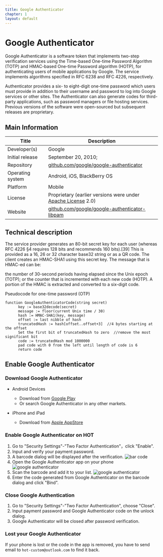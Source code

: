 ```yaml
---
title: Google Authenticator
chapter: 1
layout: default
---
```


# Google Authenticator

Google Authenticator is a software token that implements two-step verification services using the Time-based One-time Password Algorithm (TOTP) and HMAC-based One-time Password algorithm (HOTP), for authenticating users of mobile applications by Google. The service implements algorithms specified in RFC 6238 and RFC 4226, respectively.

Authenticator provides a six- to eight-digit one-time password which users must provide in addition to their username and password to log into Google services or other sites. The Authenticator can also generate codes for third-party applications, such as password managers or file hosting services. Previous versions of the software were open-sourced but subsequent releases are proprietary.

## Main Information

Title | Description
 --- | --- 
 Developer(s) | Google
 Initial release | September 20, 2010; 
 Repository | [github.com/google/google-authenticator](https://github.com/google/google-authenticator)
 Operating system | Android, iOS, BlackBerry OS
 Platform | Mobile
 License | Proprietary (earlier versions were under [Apache License](https://en.wikipedia.org/wiki/Apache_License) 2.0)
 Website | [github.com/google/google-authenticator-libpam](https://github.com/google/google-authenticator-libpam)
 
## Technical description

The service provider generates an 80-bit secret key for each user (whereas RFC 4226 §4 requires 128 bits and recommends 160 bits).[39] This is provided as a 16, 26 or 32 character base32 string or as a QR code. The client creates an HMAC-SHA1 using this secret key. The message that is HMAC-ed can be:

the number of 30-second periods having elapsed since the Unix epoch (TOTP); or
the counter that is incremented with each new code (HOTP).
A portion of the HMAC is extracted and converted to a six-digit code.

Pseudocode for one-time password (OTP)

```text
function GoogleAuthenticatorCode(string secret)
      key := base32decode(secret)
      message := floor(current Unix time / 30)
      hash := HMAC-SHA1(key, message)
      offset := last nibble of hash
      truncatedHash := hash[offset..offset+3]  //4 bytes starting at the offset
      Set the first bit of truncatedHash to zero  //remove the most significant bit
      code := truncatedHash mod 1000000
      pad code with 0 from the left until length of code is 6
      return code
```

## Enable Google Authenticator

### Download Google Authenticator

* Android Devices
    * Download from [Google Play](https://play.google.com/store/apps/details?id=com.google.android.apps.authenticator2) 
    * Or search Google Authenticator in any other markets.
   
* iPhone and iPad
    * Download from [Apple AppStore](http://appstore.com/googleauthenticator)
    
### Enable Google Authenticator on HOT

1. Go to "Security Settings"-"Two Factor Authentication"，click "Enable".
2. Input and verify your payment password.
3. A barcode dialog will be displayed after the verification.
![bar code](/assets/images/p0.png)
4. Open the Google Authenticator app on your phone
![google authenticator](/assets/images/p2.png)
5. Scan the barcode and add it to your list.
![google authenticator](/assets/images/p3.png)
6. Enter the code generated from Google Authenticator on the barcode dialog and click "Bind".

### Close Google Authentication

1. Go to "Security Settings"-"Two Factor Authentication", choose "Close".
2. Input payment password and Google Authenticator code on the unlock dialog.
3. Google Authenticator will be closed after password verification.

### Lost your Google Authenticator

If your phone is lost or the code in the app is removed, you have to send email to `hot-custom@outlook.com` to find it back.
